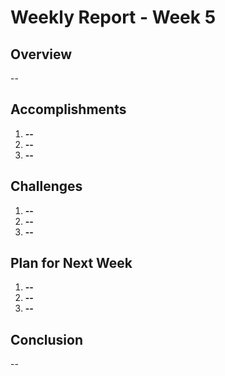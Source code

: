 # Weekly Report - Week 5

## Overview

--

## Accomplishments

1. **--**
2. **--**
3. **--**

## Challenges

1. **--**
2. **--**
3. **--**

## Plan for Next Week

1. **--**
2. **--**
3. **--**

## Conclusion

--
